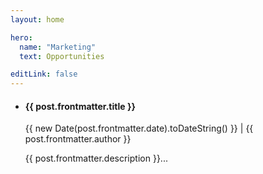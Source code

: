 ```yaml
---
layout: home

hero:
  name: "Marketing"
  text: Opportunities

editLink: false
---
```


<script setup>
import { withBase } from 'vitepress'
import { data as posts } from '/data/marketing.data'
import getSorted from '/.vitepress/theme/utils/getSorted';
const sortedPosts = getSorted( posts );
</script>

<section class="blog-posts">
  <ul class="post-list">
    <li class="post-item" v-for="post of sortedPosts">
      <h4 class="post-title"><a :href="withBase(post.url)">{{ post.frontmatter.title }}</a></h4>
      <p class="post-meta">
        <span class="post-date">{{ new Date(post.frontmatter.date).toDateString() }}</span> | 
        <span class="post-author">{{ post.frontmatter.author }}</span>
      </p>
      <p>{{ post.frontmatter.description }}...</p>
    </li>
  </ul>
</section>
